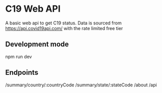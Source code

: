 # C19 Web API
A basic web api to get C19 status.
Data is sourced from https://api.covid19api.com/ with the rate limited free tier

## Development mode
npm run dev

## Endpoints
/summary/country/:countryCode
/summary/state/:stateCode
/about
/api